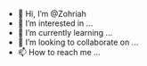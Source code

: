 - 👋 Hi, I’m @Zohriah
- 👀 I’m interested in ...
- 🌱 I’m currently learning ...
- 💞️ I’m looking to collaborate on ...
- 📫 How to reach me ...

<!---
Zohriah/Zohriah is a ✨ special ✨ repository because its `README.md` (this file) appears on your GitHub profile.
You can click the Preview link to take a look at your changes.
--->
